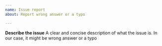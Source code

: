 ```yaml
---
name: Issue report
about: Report wrong answer or a typo

---
```


**Describe the issue**
A clear and concise description of what the issue is. In our case, it might be wrong answer or a typo
